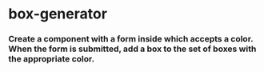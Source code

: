 # box-generator
### Create a component with a form inside which accepts a color. When the form is submitted, add a box to the set of boxes with the appropriate color.
